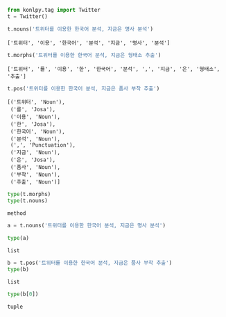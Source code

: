 ```python
from konlpy.tag import Twitter
t = Twitter()
```


```python
t.nouns('트위터를 이용한 한국어 분석, 지금은 명사 분석')
```




    ['트위터', '이용', '한국어', '분석', '지금', '명사', '분석']




```python
t.morphs('트위터를 이용한 한국어 분석, 지금은 형태소 추출')
```




    ['트위터', '를', '이용', '한', '한국어', '분석', ',', '지금', '은', '형태소', '추출']




```python
t.pos('트위터를 이용한 한국어 분석, 지금은 품사 부착 추출')
```




    [('트위터', 'Noun'),
     ('를', 'Josa'),
     ('이용', 'Noun'),
     ('한', 'Josa'),
     ('한국어', 'Noun'),
     ('분석', 'Noun'),
     (',', 'Punctuation'),
     ('지금', 'Noun'),
     ('은', 'Josa'),
     ('품사', 'Noun'),
     ('부착', 'Noun'),
     ('추출', 'Noun')]




```python
type(t.morphs)
type(t.nouns)
```




    method




```python
a = t.nouns('트위터를 이용한 한국어 분석, 지금은 명사 분석')
```


```python
type(a)
```




    list




```python
b = t.pos('트위터를 이용한 한국어 분석, 지금은 품사 부착 추출')
type(b)
```




    list




```python
type(b[0])
```




    tuple




```python

```
